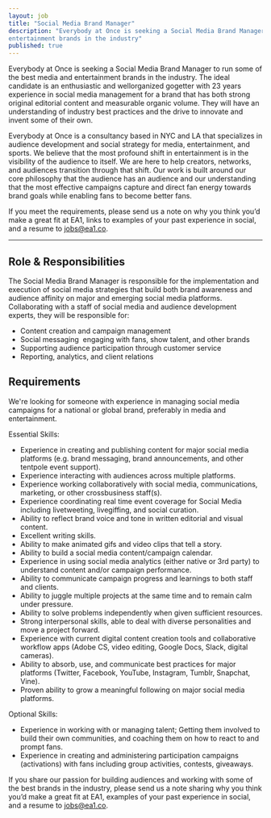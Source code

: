 ```yaml
---
layout: job
title: "Social Media Brand Manager"
description: "Everybody at Once is seeking a Social Media Brand Manager to run some of the best media and
entertainment brands in the industry"
published: true
---
```


Everybody at Once is seeking a Social Media Brand Manager to run some of the best media and
entertainment brands in the industry. The ideal candidate is an enthusiastic and well­organized go­getter
with 2­3 years experience in social media management for a brand that has both strong original editorial
content and measurable organic volume. They will have an understanding of industry best practices and the
drive to innovate and invent some of their own.

Everybody at Once is a consultancy based in NYC and LA that specializes in audience development and
social strategy for media, entertainment, and sports. We believe that the most profound shift in
entertainment is in the visibility of the audience to itself. We are here to help creators, networks, and
audiences transition through that shift. Our work is built around our core philosophy that the audience has
an audience and our understanding that the most effective campaigns capture and direct fan energy
towards brand goals while enabling fans to become better fans.

If you meet the requirements, please send us a note on why you think you’d make a great fit at EA1, links to
examples of your past experience in social, and a resume to [jobs@ea1.co​](mailto:jobs@ea1.co).

*****

## Role & Responsibilities

The Social Media Brand Manager is responsible for the implementation and execution of social media
strategies that build both brand awareness and audience affinity on major and emerging social media
platforms. Collaborating with a staff of social media and audience development experts, they will be
responsible for:
- Content creation and campaign management
- Social messaging ­ engaging with fans, show talent, and other brands
- Supporting audience participation through customer service
- Reporting, analytics, and client relations

## Requirements

We're looking for someone with experience in managing social media campaigns for a national or global
brand, preferably in media and entertainment.

Essential Skills:

- Experience in creating and publishing content for major social media platforms (e.g. brand
messaging, brand announcements, and other tentpole event support).
- Experience interacting with audiences across multiple platforms.
- Experience working collaboratively with social media, communications, marketing, or other
cross­business staff(s).
- Experience coordinating real time event coverage for Social Media including live­tweeting,
live­giffing, and social curation.
- Ability to reflect brand voice and tone in written editorial and visual content.
- Excellent writing skills.
- Ability to make animated gifs and video clips that tell a story.
- Ability to build a social media content/campaign calendar.
- Experience in using social media analytics (either native or 3rd party) to understand content and/or
campaign performance.
- Ability to communicate campaign progress and learnings to both staff and clients.
- Ability to juggle multiple projects at the same time and to remain calm under pressure.
- Ability to solve problems independently when given sufficient resources.
- Strong interpersonal skills, able to deal with diverse personalities and move a project forward.
- Experience with current digital content creation tools and collaborative workflow apps (Adobe CS,
video editing, Google Docs, Slack, digital cameras).
- Ability to absorb, use, and communicate best practices for major platforms (Twitter, Facebook,
YouTube, Instagram, Tumblr, Snapchat, Vine).
- Proven ability to grow a meaningful following on major social media platforms.

Optional Skills:

- Experience in working with or managing talent; Getting them involved to build their own
communities, and coaching them on how to react to and prompt fans.
- Experience in creating and administering participation campaigns (activations) with fans including
group activities, contests, giveaways.

If you share our passion for building audiences and working with some of the best brands in the industry,
please send us a note sharing why you think you’d make a great fit at EA1, examples of your past
experience in social, and a resume to [jobs@ea1.co](mailto:jobs@ea1.co).
